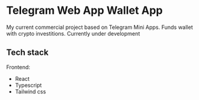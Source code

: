 # Telegram Web App Wallet App

My current commercial project based on Telegram Mini Apps. Funds wallet with crypto investitions. Currently under development

## Tech stack

Frontend:
<ul>
<li>React</li>
<li>Typescript</li>
<li>Tailwind css</li>
</ul>
